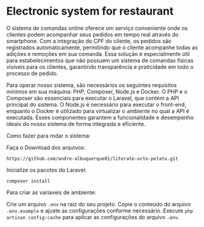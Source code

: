 # Electronic system for restaurant

O sistema de comandas online oferece um serviço conveniente onde os clientes podem acompanhar seus pedidos em tempo real através do smartphone. Com a integração do CPF do cliente, os pedidos são registrados automaticamente, permitindo que o cliente acompanhe todas as adições e remoções em sua comanda. Essa solução é especialmente útil para estabelecimentos que não possuem um sistema de comandas físicas visíveis para os clientes, garantindo transparência e praticidade em todo o processo de pedido.

Para operar nosso sistema, são necessários os seguintes requisitos mínimos em sua máquina: PHP, Composer, Node.js e Docker. O PHP e o Composer são essenciais para executar o Laravel, que contém a API principal do sistema. O Node.js é necessário para executar o front-end, enquanto o Docker é utilizado para virtualizar o ambiente no qual a API é executada. Esses componentes garantem a funcionalidade e desempenho ideais do nosso sistema de forma integrada e eficiente.

Como fazer para rodar o sistema:

Faça o Download dos arquivos:

```
https://github.com/andre-albuquerque01/literate-octo-potato.git
```

Inicialize os pacotes do Laravel:

```
composer install
```

Para criar as variaveis de ambiente:

Crie um arquivo `.env` na raiz do seu projeto.
Copie o conteúdo do arquivo `.env.example` e ajuste as configurações conforme necessário.
Execute `php artisan config:cache` para aplicar as configurações do arquivo `.env`.

